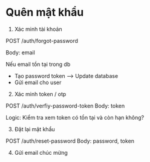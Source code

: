 # Quên mật khẩu

1. Xác minh tài khoản

POST /auth/forgot-password

Body: email

Nếu email tồn tại trong db

- Tạo password token --> Update database
- Gửi email cho user

2. Xác minh token / otp

POST /auth/verfiy-password-token
Body: token

Logic: Kiểm tra xem token có tồn tại và còn hạn không?

3. Đặt lại mật khẩu

POST /auth/reset-password
Body: password, token

4. Gửi email chúc mừng
